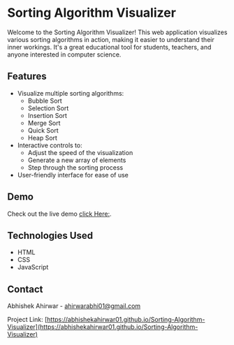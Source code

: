 # Sorting Algorithm Visualizer

Welcome to the Sorting Algorithm Visualizer! This web application visualizes various sorting algorithms in action, making it easier to understand their inner workings. It's a great educational tool for students, teachers, and anyone interested in computer science.

## Features

- Visualize multiple sorting algorithms:
  - Bubble Sort
  - Selection Sort
  - Insertion Sort
  - Merge Sort
  - Quick Sort
  - Heap Sort
- Interactive controls to:
  - Adjust the speed of the visualization
  - Generate a new array of elements
  - Step through the sorting process
- User-friendly interface for ease of use

## Demo

Check out the live demo [click Here:](https://abhishekahirwar01.github.io/Sorting-Algorithm-Visualizer/).

## Technologies Used

- HTML
- CSS
- JavaScript


## Contact

Abhishek Ahirwar - [ahirwarabhi01@gmail.com](ahirwarabhi01@gmail.com)

Project Link: [https://abhishekahirwar01.github.io/Sorting-Algorithm-Visualizer](https://abhishekahirwar01.github.io/Sorting-Algorithm-Visualizer)

